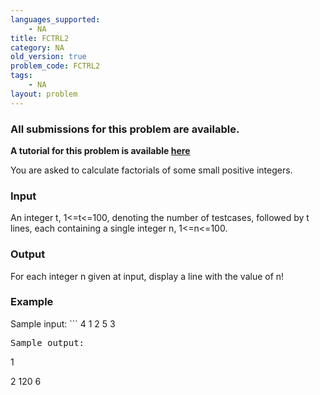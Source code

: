 ```yaml
---
languages_supported:
    - NA
title: FCTRL2
category: NA
old_version: true
problem_code: FCTRL2
tags:
    - NA
layout: problem
---
```

###  All submissions for this problem are available. 

**A tutorial for this problem is available [here](/wiki/tutorial-small-factorials "here")**

You are asked to calculate factorials of some small positive integers.

### Input

An integer t, 1<=t<=100, denoting the number of testcases, followed by t lines, each containing a single integer n, 1<=n<=100.

### Output

For each integer n given at input, display a line with the value of n!

### Example

Sample input: ```
4
1
2
5
3

<pre>Sample output:
</pre>1
2
120
6

<pre>